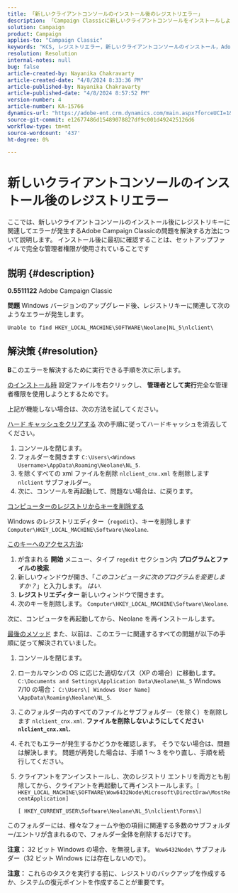 ```yaml
---
title: 「新しいクライアントコンソールのインストール後のレジストリエラー」
description: 「Campaign Classicに新しいクライアントコンソールをインストールしようとするとレジストリキーエラーが発生する問題を解決する方法を説明します。」
solution: Campaign
product: Campaign
applies-to: "Campaign Classic"
keywords: "KCS, レジストリエラー，新しいクライアントコンソールのインストール，Adobe Campaign Classic, トラブルシューティング，キャッシュのクリア，regedit, レジストリキー"
resolution: Resolution
internal-notes: null
bug: false
article-created-by: Nayanika Chakravarty
article-created-date: "4/8/2024 8:33:36 PM"
article-published-by: Nayanika Chakravarty
article-published-date: "4/8/2024 8:57:52 PM"
version-number: 4
article-number: KA-15766
dynamics-url: "https://adobe-ent.crm.dynamics.com/main.aspx?forceUCI=1&pagetype=entityrecord&etn=knowledgearticle&id=78a65c42-e7f5-ee11-a1fe-6045bd006295"
source-git-commit: e12677486d15489078827df9c001d492425126d6
workflow-type: tm+mt
source-wordcount: '437'
ht-degree: 0%

---
```


# 新しいクライアントコンソールのインストール後のレジストリエラー


ここでは、新しいクライアントコンソールのインストール後にレジストリキーに関連してエラーが発生するAdobe Campaign Classicの問題を解決する方法について説明します。 インストール後に最初に確認することは、セットアップファイルで完全な管理者権限が使用されていることです

## 説明 {#description}


<b>0.5511122</b>
Adobe Campaign Classic

<b>問題</b>
Windows バージョンのアップグレード後、レジストリキーに関連して次のようなエラーが発生します。


```
Unable to find HKEY_LOCAL_MACHINE\SOFTWARE\Neolane|NL_5\nlclient\
```



## 解決策 {#resolution}


<b>B</b>このエラーを解決するために実行できる手順を次に示します。

<u>のインストール時</u>
設定ファイルを右クリックし、 <b>管理者として実行</b>完全な管理者権限を使用しようとするためです。

上記が機能しない場合は、次の方法を試してください。

<u>ハード キャッシュをクリアする</u>
次の手順に従ってハードキャッシュを消去してください。

1. コンソールを閉じます。
2. フォルダーを開きます `C:\Users\<Windows Username>\AppData\Roaming\Neolane\NL_5`.
3. を除くすべての xml ファイルを削除 `nlclient_cnx.xml` を削除します `nlclient` サブフォルダー。
4. 次に、コンソールを再起動して、問題ない場合は、に戻ります。


<u>コンピューターのレジストリからキーを削除する</u>

Windows のレジストリエディター（`regedit`）、キーを削除します `Computer\HKEY_LOCAL_MACHINE\Software\Neolane`.

<u>このキーへのアクセス方法</u>:

1. が含まれる <b>開始</b> メニュー、タイプ `regedit` セクション内 <b>プログラムとファイルの検索</b>.
2. 新しいウィンドウが開き、「*このコンピュータに次のプログラムを変更しますか？*」と入力します。 *はい*.
3. <b>レジストリエディター</b> 新しいウィンドウで開きます。
4. 次のキーを削除します。 `Computer\HKEY_LOCAL_MACHINE\Software\Neolane`.


次に、コンピュータを再起動してから、Neolane を再インストールします。

<u>最後のメソッド</u>
また、以前は、このエラーに関連するすべての問題が以下の手順に従って解決されていました。

1. コンソールを閉じます。
2. ローカルマシンの OS に応じた適切なパス（XP の場合）に移動します。 `C:\Documents and Settings\Application Data\Neolane\NL_5` Windows 7/10 の場合： `C:\Users\[ Windows User Name] \AppData\Roaming\Neolane\NL_5`.
3. このフォルダー内のすべてのファイルとサブフォルダー（を除く）を削除します `nlclient_cnx.xml`. <b>ファイルを削除しないようにしてください `nlclient_cnx.xml`.</b>
4. それでもエラーが発生するかどうかを確認します。 そうでない場合は、問題は解決します。 問題が再発した場合は、手順 1 ～ 3 をやり直し、手順を続行してください。
5. クライアントをアンインストールし、次のレジストリ エントリを両方とも削除してから、クライアントを再起動して再インストールします。`[ HKEY_LOCAL_MACHINE\SOFTWARE\Wow6432Node\Microsoft\DirectDraw\MostRecentApplication]`

   `[ HKEY_CURRENT_USER\Software\Neolane\NL_5\nlclient\Forms\]`


このフォルダーには、様々なフォームや他の項目に関連する多数のサブフォルダー/エントリが含まれるので、フォルダー全体を削除するだけです。

<b>注意：</b> 32 ビット Windows の場合、を無視します。 `Wow6432Node\` サブフォルダー（32 ビット Windows には存在しないので）。

<b>注意：</b> これらのタスクを実行する前に、レジストリのバックアップを作成するか、システムの復元ポイントを作成することが重要です。

